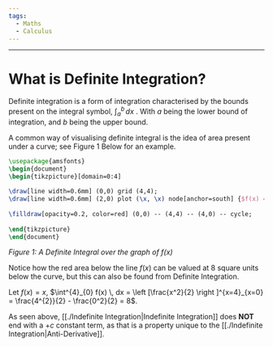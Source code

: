 ```yaml
---
tags:
  - Maths
  - Calculus
---
```

---  
  
# What is Definite Integration?  
  
Definite integration is a form of integration characterised by the bounds present on the integral symbol, $\int^{b}_{a} \, dx$ . With $a$ being the lower bound of integration, and $b$ being the upper bound.  
  
A common way of visualising definite integral is the idea of area present under a curve; see Figure 1 Below for an example.  
  
```tikz  
\usepackage{amsfonts}  
\begin{document}  
\begin{tikzpicture}[domain=0:4]  
  
\draw[line width=0.6mm] (0,0) grid (4,4);    
\draw[line width=0.6mm] (2,0) plot (\x, \x) node[anchor=south] {$f(x) = x$};  
  
\filldraw[opacity=0.2, color=red] (0,0) -- (4,4) -- (4,0) -- cycle;  
  
\end{tikzpicture}  
\end{document}  
```  
  
  
*Figure 1: A Definite Integral over the graph of f(x)*  
  
Notice how the red area below the line $f(x)$ can be valued at $8$ square units below the curve, but this can also be found from Definite Integration.   
  
Let $f(x) = x$,  $\int^{4}_{0} f(x) \, dx = \left [\frac{x^2}{2} \right ]^{x=4}_{x=0} = \frac{4^{2}}{2} - \frac{0^2}{2} = 8$.  
  
As seen above, [[./Indefinite Integration|Indefinite Integration]] does **NOT** end with a $+c$ constant term, as that is a property unique to the [[./Indefinite Integration|Anti-Derivative]].  
